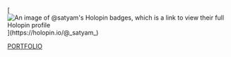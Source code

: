 [![An image of @_satyam_'s Holopin badges, which is a link to view their full Holopin profile](https://holopin.me/_satyam_)](https://holopin.io/@_satyam_)

<!--
**s-atyam/s-atyam** is a ✨ _special_ ✨ repository because its `README.md` (this file) appears on your GitHub profile.

Here are some ideas to get you started:

- 🔭 I’m currently working on ...
- 🌱 I’m currently learning ...
- 👯 I’m looking to collaborate on ...
- 🤔 I’m looking for help with ...
- 💬 Ask me about ...
- 📫 How to reach me: ...
- 😄 Pronouns: ...
- ⚡ Fun fact: ...
-->
[PORTFOLIO](https://satyam-bharti.netlify.app/)
